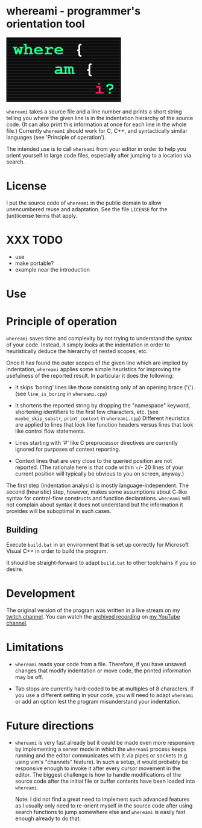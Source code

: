 # whereami - programmer's orientation tool

![whereami title graphics](https://github.com/edwinst/whereami/blob/master/whereami_title_304px.png?raw=true)

`whereami` takes a source file and a line number and prints a short string telling you where
the given line is in the indentation hierarchy of the source code. (It can also
print this information at once for each line in the whole file.) Currently
`whereami` should work for C, C++, and syntactically similar languages
(see 'Principle of operation').

The intended use is to call `whereami` from your editor in order to
help you orient yourself in large code files, especially after jumping
to a location via search.

# License

I put the source code of `whereami` in the public domain to allow unencumbered reuse and
adaptation. See the file `LICENSE` for the (un)license terms that apply.

# XXX TODO

* use
* make portable?
* example near the introduction

# Use

# Principle of operation

`whereami` saves time and complexity by not trying to understand the
syntax of your code. Instead, it simply looks at the indentation in order
to heuristically deduce the hierarchy of nested scopes, etc.

Once it has found the outer scopes of the given line which are implied by
indentation, `whereami` applies some simple heuristics for improving the
usefulness of the reported result. In particular it does the following:

* It skips 'boring' lines like those consisting only of an opening brace ('{').
  (see `line_is_boring` in `whereami.cpp`)

* It shortens the reported string by dropping the "namespace" keyword,
  shortening identifiers to the first few characters, etc.
  (see `maybe_skip_substr`, `print_context` in `whereami.cpp`)
  Different heuristics are applied to lines that look like function
  headers versus lines that look like control flow statements.

* Lines starting with '#' like C preprocessor directives are currently
  ignored for purposes of context reporting.

* Context lines that are very close to the queried position are not
  reported. (The rationale here is that code within +/- 20 lines of
  your current position will typically be obvious to you on screen,
  anyway.)

The first step (indentation analysis) is mostly language-independent.
The second (heuristic) step, however, makes some assumptions about
C-like syntax for control-flow constructs and function declarations.
`whereami` will not complain about syntax it does not understand but
the information it provides will be suboptimal in such cases.

## Building

Execute `build.bat` in an environment that is set up correctly for
Microsoft Visual C++ in order to build the program.

It should be straight-forward to adapt `build.bat` to other toolchains
if you so desire.

# Development

The original version of the program was written in a live stream on my
[twitch channel](https://www.twitch.tv/edwinst). You can watch the
[archived recording](https://youtu.be/vWOtwyDFxi8)
on [my YouTube channel](https://www.youtube.com/channel/UC2FDMyhLAoQM2HR8zY4m7hw).

# Limitations

* `whereami` reads your code from a file. Therefore, if you have unsaved changes
that modify indentation or move code, the printed information may be off.

* Tab stops are currently hard-coded to be at multiples of 8 characters. If you use
a different setting in your code, you will need to adapt `whereami` or add an
option lest the program misunderstand your indentation.

# Future directions

* `whereami` is very fast already but it could be made even more responsive by
  implementing a server mode in which the `whereami` process keeps running and
  the editor communicates with it via pipes or sockets (e.g. using vim's "channels"
  feature). In such a setup, it would probably be responsive enough to
  invoke it after every cursor movement in the editor. The biggest challenge
  is how to handle modifications of the source code after the initial file or
  buffer contents have been loaded into `whereami`.

  Note: I did not find a great need to implement such advanced features as
  I usually only need to re-orient myself in the source code after using
  search functions to jump somewhere else and `whereami` is easily fast enough
  already to do that.
